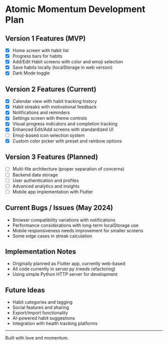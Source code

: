 # Atomic Momentum Development Plan

## Version 1 Features (MVP)
- [x] Home screen with habit list
- [x] Progress bars for habits
- [x] Add/Edit Habit screens with color and emoji selection
- [x] Save habits locally (localStorage in web version)
- [x] Dark Mode toggle

## Version 2 Features (Current)
- [x] Calendar view with habit tracking history
- [x] Habit streaks with motivational feedback
- [x] Notifications and reminders
- [x] Settings screen with theme controls
- [x] Visual progress indicators and completion tracking
- [x] Enhanced Edit/Add screens with standardized UI
- [ ] Emoji-based icon selection system
- [X] Custom color picker with preset and rainbow options

## Version 3 Features (Planned)
- [ ] Multi-file architecture (proper separation of concerns)
- [ ] Backend data storage
- [ ] User authentication and profiles
- [ ] Advanced analytics and insights
- [ ] Mobile app implementation with Flutter

## Current Bugs / Issues (May 2024)
- Browser compatibility variations with notifications
- Performance considerations with long-term localStorage use
- Mobile responsiveness needs improvement for smaller screens
- Some edge cases in streak calculation

## Implementation Notes
- Originally planned as Flutter app, currently web-based
- All code currently in server.py (needs refactoring)
- Using simple Python HTTP server for development

## Future Ideas
- Habit categories and tagging
- Social features and sharing
- Export/import functionality
- AI-powered habit suggestions
- Integration with health tracking platforms

---
Built with love and momentum.